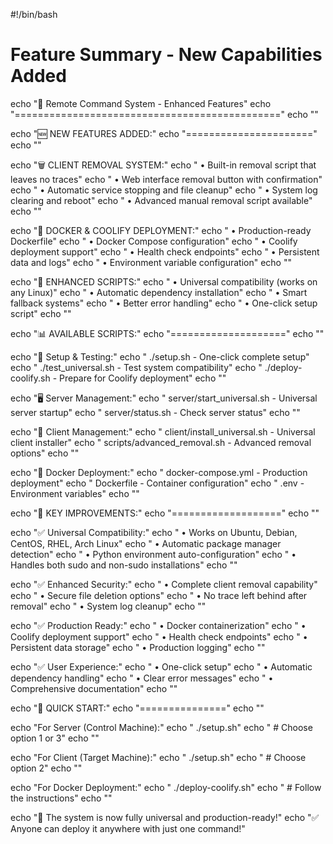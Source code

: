 #!/bin/bash
# Feature Summary - New Capabilities Added

echo "🎉 Remote Command System - Enhanced Features"
echo "=============================================="
echo ""

echo "🆕 NEW FEATURES ADDED:"
echo "======================"
echo ""

echo "🗑️  CLIENT REMOVAL SYSTEM:"
echo "   • Built-in removal script that leaves no traces"
echo "   • Web interface removal button with confirmation"
echo "   • Automatic service stopping and file cleanup"
echo "   • System log clearing and reboot"
echo "   • Advanced manual removal script available"
echo ""

echo "🐳 DOCKER & COOLIFY DEPLOYMENT:"
echo "   • Production-ready Dockerfile"
echo "   • Docker Compose configuration"
echo "   • Coolify deployment support"
echo "   • Health check endpoints"
echo "   • Persistent data and logs"
echo "   • Environment variable configuration"
echo ""

echo "🔧 ENHANCED SCRIPTS:"
echo "   • Universal compatibility (works on any Linux)"
echo "   • Automatic dependency installation"
echo "   • Smart fallback systems"
echo "   • Better error handling"
echo "   • One-click setup script"
echo ""

echo "📊 AVAILABLE SCRIPTS:"
echo "===================="
echo ""

echo "🚀 Setup & Testing:"
echo "   ./setup.sh                    - One-click complete setup"
echo "   ./test_universal.sh           - Test system compatibility"
echo "   ./deploy-coolify.sh           - Prepare for Coolify deployment"
echo ""

echo "🖥️  Server Management:"
echo "   server/start_universal.sh     - Universal server startup"
echo "   server/status.sh              - Check server status"
echo ""

echo "🥷 Client Management:"
echo "   client/install_universal.sh   - Universal client installer"
echo "   scripts/advanced_removal.sh   - Advanced removal options"
echo ""

echo "🐳 Docker Deployment:"
echo "   docker-compose.yml            - Production deployment"
echo "   Dockerfile                    - Container configuration"
echo "   .env                          - Environment variables"
echo ""

echo "🌟 KEY IMPROVEMENTS:"
echo "==================="
echo ""

echo "✅ Universal Compatibility:"
echo "   • Works on Ubuntu, Debian, CentOS, RHEL, Arch Linux"
echo "   • Automatic package manager detection"
echo "   • Python environment auto-configuration"
echo "   • Handles both sudo and non-sudo installations"
echo ""

echo "✅ Enhanced Security:"
echo "   • Complete client removal capability"
echo "   • Secure file deletion options"
echo "   • No trace left behind after removal"
echo "   • System log cleanup"
echo ""

echo "✅ Production Ready:"
echo "   • Docker containerization"
echo "   • Coolify deployment support"
echo "   • Health check endpoints"
echo "   • Persistent data storage"
echo "   • Production logging"
echo ""

echo "✅ User Experience:"
echo "   • One-click setup"
echo "   • Automatic dependency handling"
echo "   • Clear error messages"
echo "   • Comprehensive documentation"
echo ""

echo "🚀 QUICK START:"
echo "==============="
echo ""

echo "For Server (Control Machine):"
echo "   ./setup.sh"
echo "   # Choose option 1 or 3"
echo ""

echo "For Client (Target Machine):"
echo "   ./setup.sh"
echo "   # Choose option 2"
echo ""

echo "For Docker Deployment:"
echo "   ./deploy-coolify.sh"
echo "   # Follow the instructions"
echo ""

echo "🎯 The system is now fully universal and production-ready!"
echo "✅ Anyone can deploy it anywhere with just one command!"
